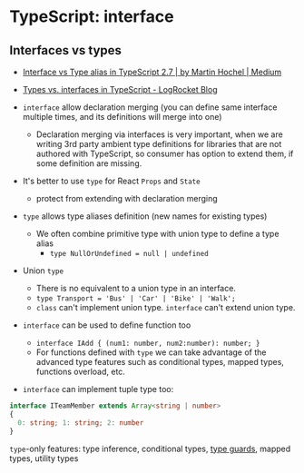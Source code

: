 # TypeScript: interface

## Interfaces vs types

- [Interface vs Type alias in TypeScript 2.7 | by Martin Hochel | Medium](https://medium.com/@martin_hotell/interface-vs-type-alias-in-typescript-2-7-2a8f1777af4c)
- [Types vs. interfaces in TypeScript - LogRocket Blog](https://blog.logrocket.com/types-vs-interfaces-typescript/)

- `interface` allow declaration merging (you can define same interface multiple times, and its definitions will merge into one)
	- Declaration merging via interfaces is very important, when we are writing 3rd party ambient type definitions for libraries that are not authored with TypeScript, so consumer has option to extend them, if some definition are missing.

- It's better to use `type` for React `Props` and `State`
	- protect from extending with declaration merging

- `type` allows type aliases definition (new names for existing types)
	- We often combine primitive type with union type to define a type alias
		- `type NullOrUndefined = null | undefined`

- Union `type`
	- There is no equivalent to a union type in an interface.
	- `type Transport = 'Bus' | 'Car' | 'Bike' | 'Walk';`
	- `class` can't implement union type. `interface` can't extend union type.

- `interface` can be used to define function too
	- `interface IAdd { (num1: number, num2:number): number; }`
	- For functions defined with `type` we can take advantage of the advanced type features such as conditional types, mapped types, functions overload, etc.

- `interface` can implement tuple type too:

```ts
interface ITeamMember extends Array<string | number>
{
  0: string; 1: string; 2: number
}
```

`type`-only features: type inference, conditional types, [type guards](https://blog.logrocket.com/how-to-use-type-guards-typescript/), mapped types, utility types